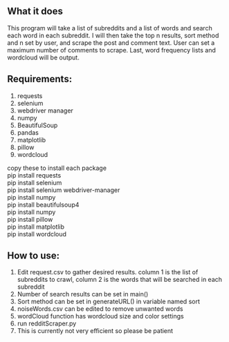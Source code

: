 ## What it does
This program will take a list of subreddits and a list of words and search each word in each subreddit. I will then take the top n results, sort method and n set by user, and scrape the post and comment text. User can set a maximum number of comments to scrape. Last, word frequency lists and wordcloud will be output.

## Requirements:
1. requests
2. selenium
3. webdriver manager
4. numpy
5. BeautifulSoup
6. pandas
7. matplotlib
8. pillow
9. wordcloud

copy these to install each package <br>
pip install requests <br>
pip install selenium <br>
pip install selenium webdriver-manager <br>
pip install numpy <br>
pip install beautifulsoup4 <br>
pip install numpy <br>
pip install pillow <br>
pip install matplotlib <br>
pip install wordcloud <br>

## How to use:
1. Edit request.csv to gather desired results. column 1 is the list of subreddits to crawl, column 2 is the words that will be searched in each subreddit 
2. Number of search results can be set in main()
3. Sort method can be set in generateURL() in variable named sort
4. noiseWords.csv can be edited to remove unwanted words
5. wordCloud function has wordcloud size and color settings
6. run redditScraper.py
7. This is currently not very efficient so please be patient